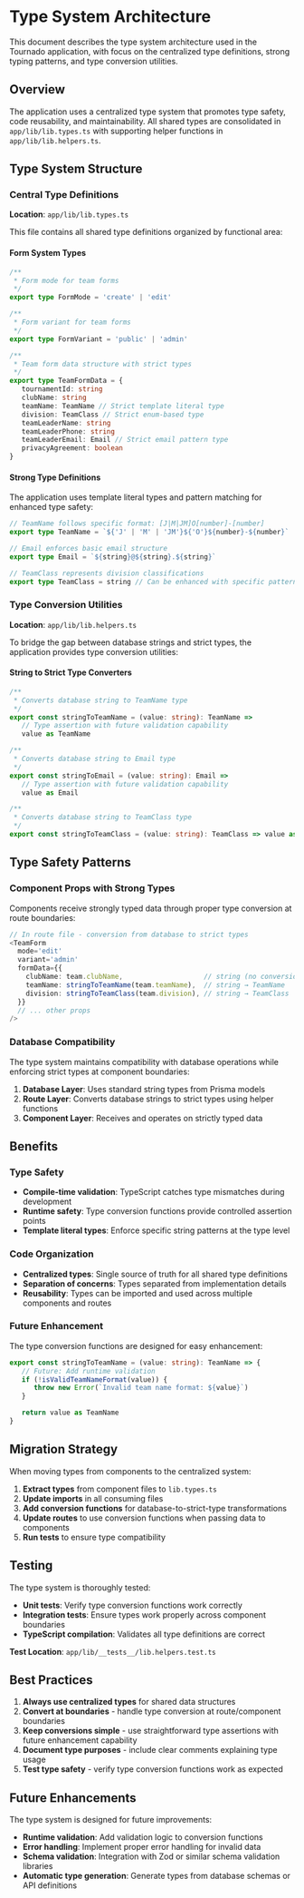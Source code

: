 # Type System Architecture

This document describes the type system architecture used in the Tournado application, with focus on the centralized type definitions, strong typing patterns, and type conversion utilities.

## Overview

The application uses a centralized type system that promotes type safety, code reusability, and maintainability. All shared types are consolidated in `app/lib/lib.types.ts` with supporting helper functions in `app/lib/lib.helpers.ts`.

## Type System Structure

### Central Type Definitions

**Location**: `app/lib/lib.types.ts`

This file contains all shared type definitions organized by functional area:

#### Form System Types

```typescript
/**
 * Form mode for team forms
 */
export type FormMode = 'create' | 'edit'

/**
 * Form variant for team forms
 */
export type FormVariant = 'public' | 'admin'

/**
 * Team form data structure with strict types
 */
export type TeamFormData = {
   tournamentId: string
   clubName: string
   teamName: TeamName // Strict template literal type
   division: TeamClass // Strict enum-based type
   teamLeaderName: string
   teamLeaderPhone: string
   teamLeaderEmail: Email // Strict email pattern type
   privacyAgreement: boolean
}
```

#### Strong Type Definitions

The application uses template literal types and pattern matching for enhanced type safety:

```typescript
// TeamName follows specific format: [J|M|JM]O[number]-[number]
export type TeamName = `${'J' | 'M' | 'JM'}${'O'}${number}-${number}`

// Email enforces basic email structure
export type Email = `${string}@${string}.${string}`

// TeamClass represents division classifications
export type TeamClass = string // Can be enhanced with specific patterns
```

### Type Conversion Utilities

**Location**: `app/lib/lib.helpers.ts`

To bridge the gap between database strings and strict types, the application provides type conversion utilities:

#### String to Strict Type Converters

```typescript
/**
 * Converts database string to TeamName type
 */
export const stringToTeamName = (value: string): TeamName =>
   // Type assertion with future validation capability
   value as TeamName

/**
 * Converts database string to Email type
 */
export const stringToEmail = (value: string): Email =>
   // Type assertion with future validation capability
   value as Email

/**
 * Converts database string to TeamClass type
 */
export const stringToTeamClass = (value: string): TeamClass => value as TeamClass
```

## Type Safety Patterns

### Component Props with Strong Types

Components receive strongly typed data through proper type conversion at route boundaries:

```typescript
// In route file - conversion from database to strict types
<TeamForm
  mode='edit'
  variant='admin'
  formData={{
    clubName: team.clubName,                    // string (no conversion)
    teamName: stringToTeamName(team.teamName),  // string → TeamName
    division: stringToTeamClass(team.division), // string → TeamClass
  }}
  // ... other props
/>
```

### Database Compatibility

The type system maintains compatibility with database operations while enforcing strict types at component boundaries:

1. **Database Layer**: Uses standard string types from Prisma models
2. **Route Layer**: Converts database strings to strict types using helper functions
3. **Component Layer**: Receives and operates on strictly typed data

## Benefits

### Type Safety

- **Compile-time validation**: TypeScript catches type mismatches during development
- **Runtime safety**: Type conversion functions provide controlled assertion points
- **Template literal types**: Enforce specific string patterns at the type level

### Code Organization

- **Centralized types**: Single source of truth for all shared type definitions
- **Separation of concerns**: Types separated from implementation details
- **Reusability**: Types can be imported and used across multiple components and routes

### Future Enhancement

The type conversion functions are designed for easy enhancement:

```typescript
export const stringToTeamName = (value: string): TeamName => {
   // Future: Add runtime validation
   if (!isValidTeamNameFormat(value)) {
      throw new Error(`Invalid team name format: ${value}`)
   }

   return value as TeamName
}
```

## Migration Strategy

When moving types from components to the centralized system:

1. **Extract types** from component files to `lib.types.ts`
2. **Update imports** in all consuming files
3. **Add conversion functions** for database-to-strict-type transformations
4. **Update routes** to use conversion functions when passing data to components
5. **Run tests** to ensure type compatibility

## Testing

The type system is thoroughly tested:

- **Unit tests**: Verify type conversion functions work correctly
- **Integration tests**: Ensure types work properly across component boundaries
- **TypeScript compilation**: Validates all type definitions are correct

**Test Location**: `app/lib/__tests__/lib.helpers.test.ts`

## Best Practices

1. **Always use centralized types** for shared data structures
2. **Convert at boundaries** - handle type conversion at route/component boundaries
3. **Keep conversions simple** - use straightforward type assertions with future enhancement capability
4. **Document type purposes** - include clear comments explaining type usage
5. **Test type safety** - verify type conversion functions work as expected

## Future Enhancements

The type system is designed for future improvements:

- **Runtime validation**: Add validation logic to conversion functions
- **Error handling**: Implement proper error handling for invalid data
- **Schema validation**: Integration with Zod or similar schema validation libraries
- **Automatic type generation**: Generate types from database schemas or API definitions
